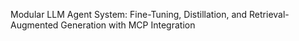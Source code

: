 Modular LLM Agent System: Fine-Tuning, Distillation, and Retrieval-Augmented Generation with MCP Integration
